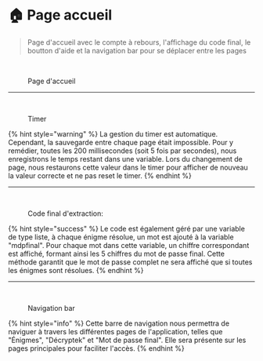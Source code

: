 # 🏠 Page accueil

> Page d'accueil avec le compte à rebours, l'affichage du code final, le boutton d'aide et la navigation bar pour se déplacer entre les pages

<figure><img src="../../../../../../.gitbook/assets/Capture d’écran 2024-06-27 à 15.58.55.png" alt="" width="173"><figcaption><p>Page d'accueil</p></figcaption></figure>

***

<figure><img src="../../../../../../.gitbook/assets/Capture d’écran 2024-06-27 à 16.05.13.png" alt=""><figcaption><p>Timer</p></figcaption></figure>

{% hint style="warning" %}
La gestion du timer est automatique. Cependant, la sauvegarde entre chaque page était impossible. Pour y remédier, toutes les 200 millisecondes (soit 5 fois par secondes), nous enregistrons le temps restant dans une variable. Lors du changement de page, nous restaurons cette valeur dans le timer pour afficher de nouveau la valeur correcte et ne pas reset le timer.
{% endhint %}

***

<figure><img src="../../../../../../.gitbook/assets/Capture d’écran 2024-06-27 à 16.05.07.png" alt=""><figcaption><p>Code final d'extraction:</p></figcaption></figure>

{% hint style="success" %}
Le code est également géré par une variable de type liste, à chaque énigme résolue, un mot est ajouté à la variable "mdpfinal". Pour chaque mot dans cette variable, un chiffre correspondant est affiché, formant ainsi les 5 chiffres du mot de passe final. Cette méthode garantit que le mot de passe complet ne sera affiché que si toutes les énigmes sont résolues.
{% endhint %}

***

<figure><img src="../../../../../../.gitbook/assets/Capture d’écran 2024-06-27 à 16.09.00.png" alt=""><figcaption><p>Navigation bar</p></figcaption></figure>

{% hint style="info" %}
Cette barre de navigation nous permettra de naviguer à travers les différentes pages de l'application, telles que "Énigmes", "Décryptek" et "Mot de passe final". Elle sera présente sur les pages principales pour faciliter l'accès.
{% endhint %}
